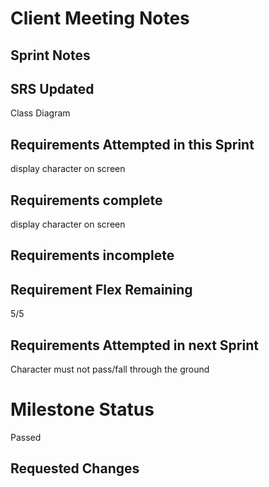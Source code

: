 # Client Meeting Notes

## Sprint Notes

## SRS Updated

Class Diagram

## Requirements Attempted in this Sprint

display character on screen

## Requirements complete


display character on screen


## Requirements incomplete



## Requirement Flex Remaining

5/5

## Requirements Attempted in next Sprint

Character must not pass/fall through the ground

# Milestone Status

Passed

## Requested Changes
